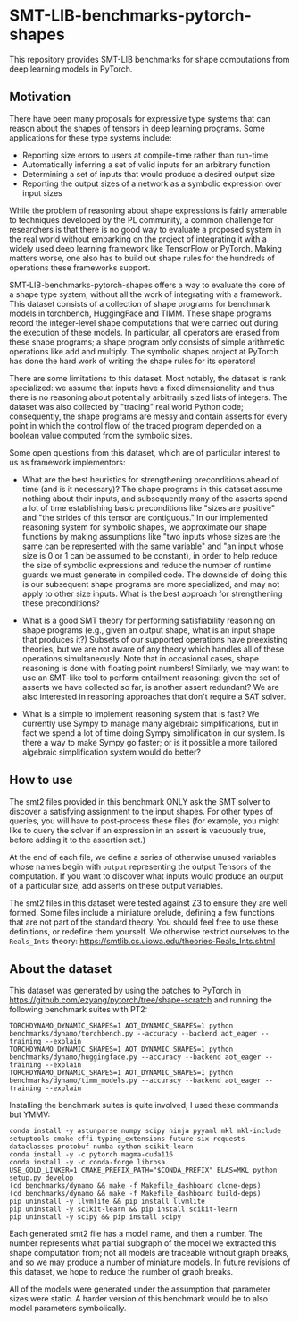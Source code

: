 # SMT-LIB-benchmarks-pytorch-shapes

This repository provides SMT-LIB benchmarks for shape computations from deep
learning models in PyTorch.

## Motivation

There have been many proposals for expressive type systems that can reason
about the shapes of tensors in deep learning programs.  Some applications for
these type systems include:

- Reporting size errors to users at compile-time rather than run-time
- Automatically inferring a set of valid inputs for an arbitrary function
- Determining a set of inputs that would produce a desired output size
- Reporting the output sizes of a network as a symbolic expression over
  input sizes

While the problem of reasoning about shape expressions is fairly amenable to
techniques developed by the PL community, a common challenge for researchers
is that there is no good way to evaluate a proposed system in the real world
without embarking on the project of integrating it with a widely used deep
learning framework like TensorFlow or PyTorch.  Making matters worse, one also
has to build out shape rules for the hundreds of operations these frameworks
support.

SMT-LIB-benchmarks-pytorch-shapes offers a way to evaluate the core
of a shape type system, without all the work of integrating with a framework.
This dataset consists of a collection of shape programs for benchmark models
in torchbench, HuggingFace and TIMM.  These shape programs record the
integer-level shape computations that were carried out during the execution of
these models.  In particular, all operators are erased from these shape
programs; a shape program only consists of simple arithmetic operations like
add and multiply.  The symbolic shapes project at PyTorch has done the hard
work of writing the shape rules for its operators!

There are some limitations to this dataset.  Most notably, the dataset is rank
specialized: we assume that inputs have a fixed dimensionality and thus there
is no reasoning about potentially arbitrarily sized lists of integers.  The
dataset was also collected by "tracing" real world Python code; consequently,
the shape programs are messy and contain asserts for every point in which
the control flow of the traced program depended on a boolean value computed
from the symbolic sizes.

Some open questions from this dataset, which are of particular interest to
us as framework implementors:

- What are the best heuristics for strengthening preconditions ahead of
  time (and is it necessary)?  The shape programs in this dataset assume
  nothing about their inputs, and subsequently many of the asserts spend
  a lot of time establishing basic preconditions like "sizes are positive"
  and "the strides of this tensor are contiguous."  In our implemented
  reasoning system for symbolic shapes, we approximate our shape functions
  by making assumptions like "two inputs whose sizes are the same can be
  represented with the same variable" and "an input whose size is 0 or 1 can
  be assumed to be constant), in order to help reduce the size of symbolic
  expressions and reduce the number of runtime guards we must generate in
  compiled code.  The downside of doing this is our subsequent shape programs
  are more specialized, and may not apply to other size inputs.  What is
  the best approach for strengthening these preconditions?

- What is a good SMT theory for performing satisfiability reasoning on
  shape programs (e.g., given an output shape, what is an input shape that
  produces it?)  Subsets of our supported operations have preexisting theories,
  but we are not aware of any theory which handles all of these operations
  simultaneously.  Note that in occasional cases, shape reasoning is done
  with floating point numbers!  Similarly, we may want to use an SMT-like
  tool to perform entailment reasoning: given the set of asserts we have
  collected so far, is another assert redundant?  We are also interested in
  reasoning approaches that don't require a SAT solver.

- What is a simple to implement reasoning system that is fast?  We currently
  use Sympy to manage many algebraic simplifications, but in fact we spend
  a lot of time doing Sympy simplification in our system.  Is there a way
  to make Sympy go faster; or is it possible a more tailored algebraic
  simplification system would do better?

## How to use

The smt2 files provided in this benchmark ONLY ask the SMT solver to
discover a satisfying assignment to the input shapes.  For other types
of queries, you will have to post-process these files (for example,
you might like to query the solver if an expression in an assert is
vacuously true, before adding it to the assertion set.)

At the end of each file, we define a series of otherwise unused variables
whose names begin with `output` representing the output Tensors of the
computation.  If you want to discover what inputs would produce an output of a
particular size, add asserts on these output variables.

The smt2 files in this dataset were tested against Z3 to ensure they
are well formed.  Some files include a miniature prelude, defining a few
functions that are not part of the standard theory.  You should feel free
to use these definitions, or redefine them yourself.  We otherwise
restrict ourselves to the `Reals_Ints` theory: https://smtlib.cs.uiowa.edu/theories-Reals_Ints.shtml

## About the dataset

This dataset was generated by using the patches to PyTorch in
https://github.com/ezyang/pytorch/tree/shape-scratch and running the
following benchmark suites with PT2:

```
TORCHDYNAMO_DYNAMIC_SHAPES=1 AOT_DYNAMIC_SHAPES=1 python benchmarks/dynamo/torchbench.py --accuracy --backend aot_eager --training --explain
TORCHDYNAMO_DYNAMIC_SHAPES=1 AOT_DYNAMIC_SHAPES=1 python benchmarks/dynamo/huggingface.py --accuracy --backend aot_eager --training --explain
TORCHDYNAMO_DYNAMIC_SHAPES=1 AOT_DYNAMIC_SHAPES=1 python benchmarks/dynamo/timm_models.py --accuracy --backend aot_eager --training --explain
```

Installing the benchmark suites is quite involved; I used these commands
but YMMV:

```
conda install -y astunparse numpy scipy ninja pyyaml mkl mkl-include setuptools cmake cffi typing_extensions future six requests dataclasses protobuf numba cython scikit-learn
conda install -y -c pytorch magma-cuda116
conda install -y -c conda-forge librosa
USE_GOLD_LINKER=1 CMAKE_PREFIX_PATH="$CONDA_PREFIX" BLAS=MKL python setup.py develop
(cd benchmarks/dynamo && make -f Makefile_dashboard clone-deps)
(cd benchmarks/dynamo && make -f Makefile_dashboard build-deps)
pip uninstall -y llvmlite && pip install llvmlite
pip uninstall -y scikit-learn && pip install scikit-learn
pip uninstall -y scipy && pip install scipy
```

Each generated smt2 file has a model name, and then a number.  The
number represents what partial subgraph of the model we extracted
this shape computation from; not all models are traceable without
graph breaks, and so we may produce a number of miniature models.
In future revisions of this dataset, we hope to reduce the number of
graph breaks.

All of the models were generated under the assumption that parameter
sizes were static.  A harder version of this benchmark would be to also
model parameters symbolically.
